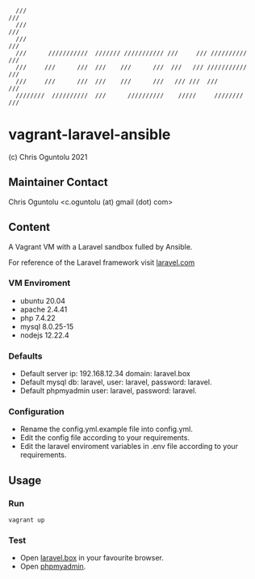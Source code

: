 
      ///                                                               ///     
      ///                                                               ///     
      ///                                                               ///     
      ///      ///////////  /////// /////////// ///     /// //////////  ///     
      ///     ///      ///  ///    ///      ///  ///   /// ///////////  ///     
      ///     ///      ///  ///    ///      ///   /// ///  ///          ///     
      ////////  //////////  ///      //////////    /////     ////////   ///     

# vagrant-laravel-ansible
 (c) Chris Oguntolu 2021

## Maintainer Contact
Chris Oguntolu <c.oguntolu (at) gmail (dot) com>

## Content
A Vagrant VM with a Laravel sandbox fulled by Ansible.

For reference of the Laravel framework visit [laravel.com](https://laravel.com/)

### VM Enviroment
* ubuntu 20.04
* apache 2.4.41
* php 7.4.22
* mysql 8.0.25-15
* nodejs 12.22.4

### Defaults
* Default server ip: 192.168.12.34 domain: laravel.box
* Default mysql db: laravel, user: laravel, password: laravel.
* Default phpmyadmin user: laravel, password: laravel.

### Configuration
* Rename the config.yml.example file into config.yml.
* Edit the config file according to your requirements.
* Edit the laravel enviroment variables in .env file according to your requirements.

## Usage

### Run
```
vagrant up
```

### Test
* Open [laravel.box](http://laravel.box) in your favourite browser.
* Open [phpmyadmin](http://laravel.box/phpmyadmin).

